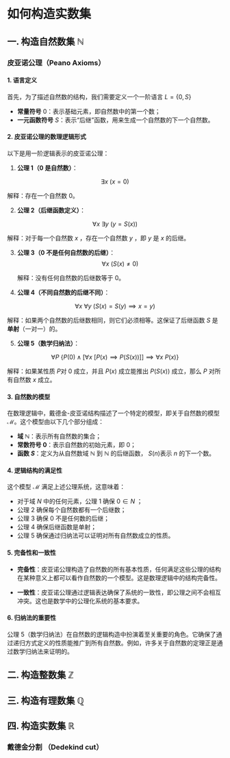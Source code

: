 # 如何构造实数集 

## 一. 构造自然数集 $\mathbb{N}$
### 皮亚诺公理（Peano Axioms）
#### 1. 语言定义

首先，为了描述自然数的结构，我们需要定义一个一阶语言 $`L = \{ 0, S \}`$

- **常量符号** $0$：表示基础元素，即自然数中的第一个数；
- **一元函数符号** $S$：表示“后继”函数，用来生成一个自然数的下一个自然数。

#### 2. 皮亚诺公理的数理逻辑形式

以下是用一阶逻辑表示的皮亚诺公理：

1. **公理 1（0 是自然数）**：

  $$\exists x \ (x = 0)$$

   解释：存在一个自然数 $0$。

2. **公理 2（后继函数定义）**：

  $$\forall x \ \exists y \ (y = S(x))$$

   解释：对于每一个自然数 $x$ ，存在一个自然数 $y$ ，即 $y$ 是 $x$ 的后继。

3. **公理 3（0 不是任何自然数的后继）**：
  $$\forall x \ (S(x) \neq 0)$$
   
   解释：没有任何自然数的后继数等于 0。

4. **公理 4（不同自然数的后继不同）**：

  $$\forall x \ \forall y \ (S(x) = S(y) \implies x = y)$$

   解释：如果两个自然数的后继数相同，则它们必须相等。这保证了后继函数 $S$ 是**单射**（一对一）的。

5. **公理 5（数学归纳法）**：

  $$\forall P \ \{P(0) \land [\forall x \ [P(x) \implies P(S(x))]] \implies \forall x \ P(x)\}$$

   解释：如果某性质 $P$对 0 成立，并且 $P(x)$ 成立能推出 $P(S(x))$ 成立，那么 $P$ 对所有自然数 $x$ 成立。

#### 3. 自然数的模型

在数理逻辑中，戴德金-皮亚诺结构描述了一个特定的模型，即关于自然数的模型 $\mathcal{M}$。这个模型由以下几个部分组成：

- **域 $\mathbb{N}$**：表示所有自然数的集合；
- **常数符号 $0$**：表示自然数的初始元素，即 0；
- **函数 $S$**：定义为从自然数域 $\mathbb{N}$ 到 $\mathbb{N}$ 的后继函数， $S(n)$表示 $n$ 的下一个数。

#### 4. 逻辑结构的满足性

这个模型 $\mathcal{M}$ 满足上述公理系统，这意味着：

- 对于域 $N$ 中的任何元素，公理 1 确保 $0 \in N$ ；
- 公理 2 确保每个自然数都有一个后继数；
- 公理 3 确保 0 不是任何数的后继；
- 公理 4 确保后继函数是单射；
- 公理 5 确保通过归纳法可以证明对所有自然数成立的性质。

#### 5. 完备性和一致性

- **完备性**：皮亚诺公理构造了自然数的所有基本性质，任何满足这些公理的结构在某种意义上都可以看作自然数的一个模型。这是数理逻辑中的结构完备性。
  
- **一致性**：皮亚诺公理通过逻辑表达确保了系统的一致性，即公理之间不会相互冲突。这也是数学中的公理化系统的基本要求。

#### 6. 归纳法的重要性

公理 5（数学归纳法）在自然数的逻辑构造中扮演着至关重要的角色。它确保了通过递归方式定义的性质能推广到所有自然数。例如，许多关于自然数的定理正是通过数学归纳法来证明的。


## 二. 构造整数集 $\mathbb{Z}$


## 三. 构造有理数集 $\mathbb{Q}$


## 四. 构造实数集 $\mathbb{R}$
### 戴德金分割 （Dedekind cut）
